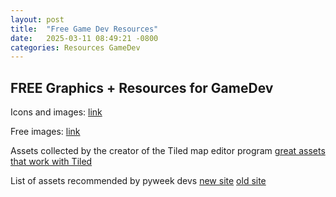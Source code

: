 ```yaml
---
layout: post
title:  "Free Game Dev Resources"
date:   2025-03-11 08:49:21 -0800
categories: Resources GameDev
---
```


## FREE Graphics + Resources for GameDev

Icons and images: [link](https://www.flaticon.com/)

Free images: [link](https://www.freepik.com/)

Assets collected by the creator of the Tiled map editor program
[great assets that work with Tiled](https://thorbjorn.itch.io/)

List of assets recommended by pyweek devs
[new site](https://pixelprospector.com/)
[old site](https://web.archive.org/web/20190329004305/http://www.pixelprospector.com/)